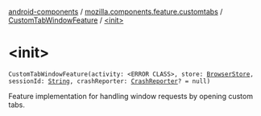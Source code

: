 [android-components](../../index.md) / [mozilla.components.feature.customtabs](../index.md) / [CustomTabWindowFeature](index.md) / [&lt;init&gt;](./-init-.md)

# &lt;init&gt;

`CustomTabWindowFeature(activity: <ERROR CLASS>, store: `[`BrowserStore`](../../mozilla.components.browser.state.store/-browser-store/index.md)`, sessionId: `[`String`](https://kotlinlang.org/api/latest/jvm/stdlib/kotlin/-string/index.html)`, crashReporter: `[`CrashReporter`](../../mozilla.components.lib.crash/-crash-reporter/index.md)`? = null)`

Feature implementation for handling window requests by opening custom tabs.

